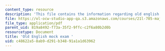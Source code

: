 ```yaml
---
content_type: resource
description: 'This file contains the information regarding old english mock exam. '
file: https://ol-ocw-studio-app-qa.s3.amazonaws.com/courses/21l-705-major-authors-old-english-and-beowulf-spring-2014/c48622a58ab9d291b34891a1a1d63962_MIT21L_705S14_Moc_Exm.pdf
file_type: application/pdf
parent_uid: 819a8492-f73a-35f2-9ffc-c2f6a80b2d0b
resourcetype: Document
title: 'Old English mock exam '
uid: c48622a5-8ab9-d291-b348-91a1a1d63962
---
```

